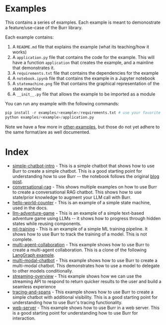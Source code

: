 # Examples

This contains a series of examples. Each example is meant to demonostrate a feature/use-case of the Burr library.

Each example contains:
1. A `README.md` file that explains the example (what its teaching/how it works)
2. A `application.py` file that contains the code for the example. This will have a function `application` that creates the example, and a mainline that demonstrates it.
3. A `requirements.txt` file that contains the dependencies for the example
4. A `notebook.ipynb` file that contains the example in a Jupyter notebook
5. A `statemachine.png` file that contains the graphical representation of the state machine
6. A `__init__.py` file that allows the example to be imported as a module

You can run any example with the following commands:

```python
pip install -r examples/<example>/requirements.txt # use your favorite package manager/venv tool
python examples/<example>/application.py
```

Note we have a few more in [other-examples](other-examples/), but those do not yet adhere to the same format/are as well documented.

# Index

- [simple-chatbot-intro](simple-chatbot-intro/) - This is a simple chatbot that shows how to use Burr to create a simple chatbot. This is a good starting point for understanding how to use Burr -- the notebook follows the original [blog post](https://blog.dagworks.io/p/burr-develop-stateful-ai-applications).
- [conversational-rag](conversational-rag/) - This shows multiple examples on how to use Burr to create a conversational RAG chatbot. This shows how to use state/prior knowledge to augment your LLM call with Burr.
- [hello-world-counter](hello-world-counter/) - This is an example of a simple state machine, used in the docs.
- [llm-adventure-game](llm-adventure-game/) - This is an example of a simple text-based adventure game using LLMs -- it shows how to progress through hidden states while reusing components.
- [ml-training](ml-training/) - This is an example of a simple ML training pipeline. It shows how to use Burr to track the training of a model. This is not complete.
- [multi-agent-collaboration](multi-agent-collaboration/) - This example shows how to use Burr to create a multi-agent collaboration. This is a clone of the following [LangGraph example](https://github.com/langchain-ai/langgraph/blob/main/examples/multi_agent/multi-agent-collaboration.ipynb).
- [multi-modal-chatbot](multi-modal-chatbot/) - This example shows how to use Burr to create a multi-modal chatbot. This demonstrates how to use a model to delegate to other models conditionally.
- [streaming-overview](streaming-overview/) - This example shows how we can use the streaming API to respond to return quicker results to the user and build a seamless experience
- [tracing-and-spans](tracing-and-spans/) - This example shows how to use Burr to create a simple chatbot with additional visibility. This is a good starting point for understanding how to use Burr's tracing functionality.
- [web-server](web-server/) - This example shows how to use Burr in a web server. This is a good starting point for understanding how to use Burr for interaction.
